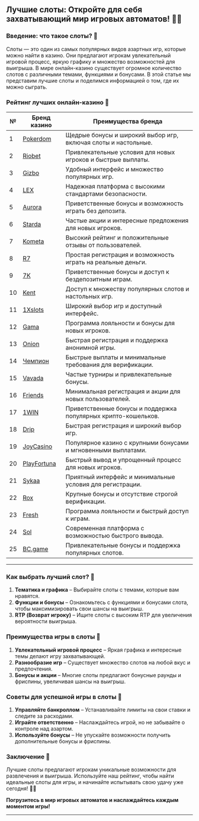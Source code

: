 ## Лучшие слоты: Откройте для себя захватывающий мир игровых автоматов! 🎰✨

### Введение: что такое слоты? 🎯

Слоты — это один из самых популярных видов азартных игр, которые можно найти в казино. Они предлагают игрокам увлекательный игровой процесс, яркую графику и множество возможностей для выигрыша. В мире онлайн-казино существует огромное количество слотов с различными темами, функциями и бонусами. В этой статье мы представим лучшие слоты и поделимся информацией о том, где их можно сыграть.

### Рейтинг лучших онлайн-казино 🏅

| №  | Бренд казино  | Преимущества бренда                                            |
|----|---------------|---------------------------------------------------------------|
| 1  | [Pokerdom](https://brandplay.link/4k77v2yx) | Щедрые бонусы и широкий выбор игр, включая слоты и настольные. |
| 2  | [Riobet](https://brandplay.link/7xBLTPyj) | Привлекательные условия для новых игроков и быстрые выплаты.    |
| 3  | [Gizbo](https://brandplay.link/bprXw4YV) | Удобный интерфейс и множество популярных игр.                |
| 4  | [LEX](https://brandplay.link/zW4hdDFV) | Надежная платформа с высокими стандартами безопасности.        |
| 5  | [Aurora](https://10trafic-stat2.com/click/668546556bcc6313411604bd/6766/13032/subaccount) | Приветственные бонусы и возможность играть без депозита.       |
| 6  | [Starda](https://brandplay.link/fB7xwRFL) | Частые акции и интересные предложения для новых игроков.        |
| 7  | [Kometa](https://brandplay.link/8ZymQJV8) | Высокий рейтинг и положительные отзывы от пользователей.        |
| 8  | [R7](https://brandplay.link/bMd3Yjsw) | Простая регистрация и возможность играть на реальные деньги.    |
| 9  | [7K](https://brandplay.link/BvQyFShp) | Приветственные бонусы и доступ к бездепозитным играм.       |
| 10 | [Kent](https://brandplay.link/Fv2WP3js) | Доступ к множеству популярных слотов и настольных игр.         |
| 11 | [1Xslots](https://brandplay.link/hSB1khtr) | Широкий выбор игр и доступный интерфейс.                     |
| 12 | [Gama](https://brandplay.link/j6NMKsDz) | Программа лояльности и бонусы для новых игроков.              |
| 13 | [Onion](https://brandplay.link/zBGRVpQ9) | Быстрая регистрация и поддержка анонимной игры.              |
| 14 | [Чемпион](https://temon-gter.cfd/go/lRq?p80412p304504pcc44t17455) | Быстрые выплаты и минимальные требования для верификации.    |
| 15 | [Vavada](https://vavadapartner.pro/?promo=ea5c9275-6854-4505-94fc-95ab18221945-linkb2) | Частые турниры и привлекательные бонусы.                      |
| 16 | [Friends](https://gofriends.vc/linkb2) | Минимальная регистрация и акции для новых пользователей.      |
| 17 | [1WIN](https://brandplay.link/smXVpBbG) | Приветственные бонусы и поддержка популярных крипто-кошельков. |
| 18 | [Drip](https://drp-ircp01.com/c07e6a3db) | Быстрая регистрация и широкий выбор игр.                     |
| 19 | [JoyCasino](https://rpc30.call2me.pro/?/ru/registration?apkpop=0&partner=p24970p3291217pc98f) | Популярное казино с крупными бонусами и мгновенными выплатами. |
| 20 | [PlayFortuna](https://fortunapromo.net/alt/playfortuna/registration?0dc4a9362a71feb7e3f165fb8e766f70) | Быстрый вывод и упрощенный процесс для новых игроков.       |
| 21 | [Sykaa](https://s-two-way.com/?source=linkb2&pid=30697) | Приятный интерфейс и минимальные условия для регистрации.     |
| 22 | [Rox](https://rox-pvwfpjgcxe.com/cb1ee18a5) | Крупные бонусы и отсутствие строгой верификации.              |
| 23 | [Fresh](https://fresh-eumwkxwao.com/c3f7b485d) | Программа лояльности и быстрый доступ к играм.                |
| 24 | [Sol](https://sol-mmtdzfbaco.com/cb2415bca) | Современная платформа с возможностью быстрого вывода.         |
| 25 | [BC.game](https://partnerbcgame.com/dcc53d441) | Привлекательные бонусы и поддержка популярных слотов.         |

---

### Как выбрать лучший слот? 🎲

1. **Тематика и графика** – Выбирайте слоты с темами, которые вам нравятся.
2. **Функции и бонусы** – Ознакомьтесь с функциями и бонусами слота, чтобы максимизировать свои шансы на выигрыш.
3. **RTP (Возврат игроку)** – Ищите слоты с высоким RTP для увеличения вероятности выигрыша.

### Преимущества игры в слоты 🎉

1. **Увлекательный игровой процесс** – Яркая графика и интересные темы делают игру захватывающей.
2. **Разнообразие игр** – Существует множество слотов на любой вкус и предпочтения.
3. **Бонусы и акции** – Многие слоты предлагают бонусные раунды и фриспины, увеличивая шансы на выигрыш.

### Советы для успешной игры в слоты 🎯

1. **Управляйте банкроллом** – Устанавливайте лимиты на свои ставки и следите за расходами.
2. **Играйте ответственно** – Наслаждайтесь игрой, но не забывайте о контроле над азартом.
3. **Используйте бонусы** – Не упускайте возможности получить дополнительные бонусы и фриспины.

### Заключение 📝

Лучшие слоты предлагают игрокам уникальные возможности для развлечения и выигрыша. Используйте наш рейтинг, чтобы найти идеальные слоты для игры, и начинайте испытывать свою удачу уже сегодня! 🎰💵

**Погрузитесь в мир игровых автоматов и наслаждайтесь каждым моментом игры!**

---
